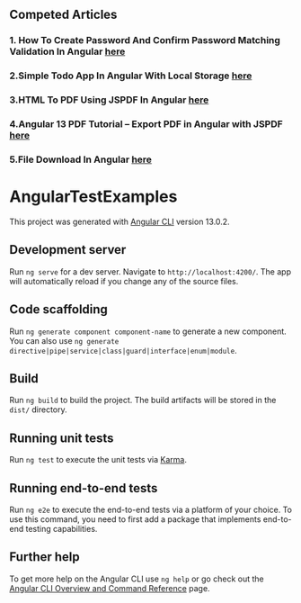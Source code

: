 ##  Competed Articles
### 1. How To Create Password And Confirm Password Matching Validation In Angular [here](https://www.c-sharpcorner.com/article/how-to-create-password-and-confirm-password-matching-validation-in-angular/)
### 2.Simple Todo App In Angular With Local Storage [here](https://www.c-sharpcorner.com/article/simple-todo-app-in-angular-with-local-storage/)
### 3.HTML To PDF Using JSPDF In Angular [here](https://www.c-sharpcorner.com/article/html-to-pdf-using-jspdf-in-angular/)
### 4.Angular 13 PDF Tutorial – Export PDF in Angular with JSPDF [here](https://www.positronx.io/angular-pdf-tutorial-export-pdf-in-angular-with-jspdf/)
### 5.File Download In Angular [here](https://www.c-sharpcorner.com/article/file-download-in-angular/)


# AngularTestExamples

This project was generated with [Angular CLI](https://github.com/angular/angular-cli) version 13.0.2.

## Development server

Run `ng serve` for a dev server. Navigate to `http://localhost:4200/`. The app will automatically reload if you change any of the source files.

## Code scaffolding

Run `ng generate component component-name` to generate a new component. You can also use `ng generate directive|pipe|service|class|guard|interface|enum|module`.

## Build

Run `ng build` to build the project. The build artifacts will be stored in the `dist/` directory.

## Running unit tests

Run `ng test` to execute the unit tests via [Karma](https://karma-runner.github.io).

## Running end-to-end tests

Run `ng e2e` to execute the end-to-end tests via a platform of your choice. To use this command, you need to first add a package that implements end-to-end testing capabilities.

## Further help

To get more help on the Angular CLI use `ng help` or go check out the [Angular CLI Overview and Command Reference](https://angular.io/cli) page.


